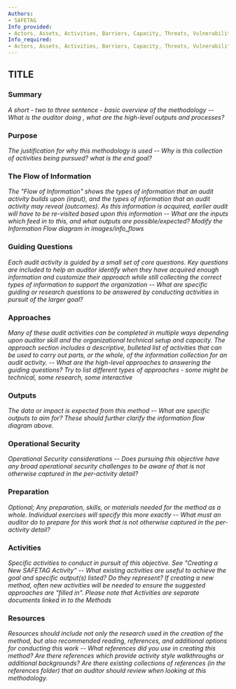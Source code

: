 ```yaml
---
Authors:
- SAFETAG
Info_provided:
- Actors, Assets, Activities, Barriers, Capacity, Threats, Vulnerabilities
Info_required:
- Actors, Assets, Activities, Barriers, Capacity, Threats, Vulnerabilities
---
```


## TITLE

### Summary

*A short - two to three sentence - basic overview of the methodology -- What is the auditor doing , what are the high-level outputs and processes?*

### Purpose

*The justification for why this methodology is used -- Why is this collection of activities being pursued? what is the end goal?*

### The Flow of Information

*The "Flow of Information" shows the types of information that an audit activity builds upon (input), and the types of information that an audit activity may reveal (outcomes). As this information is acquired, earlier audit will have to be re-visited based upon this information --  What are the inputs which feed in to this, and what outputs are possible/expected? Modify the Information Flow diagram in images/info_flows*

### Guiding Questions

*Each audit activity is guided by a small set of core questions. Key questions are included to help an auditor identify when they have acquired enough information and customize their approach while still collecting the correct types of information to support the organization -- What are specific guiding or research questions to be answered by conducting activities in pursuit of the larger goal?*

### Approaches

*Many of these audit activities can be completed in multiple ways depending upon auditor skill and the organizational technical setup and capacity. The approach section includes a descriptive, bulleted list of activities that can be used to carry out parts, or the whole, of the information collection for an audit activity. -- What are the high-level approaches to answering the guiding questions? Try to list different types of approaches - some might be technical, some research, some interactive*

### Outputs

*The data or impact is expected from this method -- What are specific outputs to aim for? These should further clarify the information flow diagram above.*

### Operational Security

*Operational Security considerations -- Does pursuing this objective have any broad operational security challenges to be aware of that is not otherwise captured in the per-activity detail?*

### Preparation

*Optional; Any preparation, skills, or materials needed for the method as a whole.  Individual exercises will specify this more exactly -- What must an auditor do to prepare for this work that is not otherwise captured in the per-activity detail?*

### Activities

*Specific activities to conduct in pursuit of this objective. See "Creating a New SAFETAG Activity" -- What existing activities are useful to achieve the goal and specific output(s) listed? Do they represent? If creating a new method, often new activities will be needed to ensure the suggested approaches are "filled in".  Please note that Activities are separate documents linked in to the Methods*

### Resources

*Resources should include not only the research used in the creation of the method, but also recommended reading, references, and additional options for conducting this work -- What references did you use in creating this method?  Are there references which provide activity style walkthroughs or additional backgrounds? Are there existing collections of references (in the references folder) that an auditor should review when looking at this methodology.*
